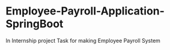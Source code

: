# Employee-Payroll-Application-SpringBoot
In Internship project Task for making Employee Payroll System 
